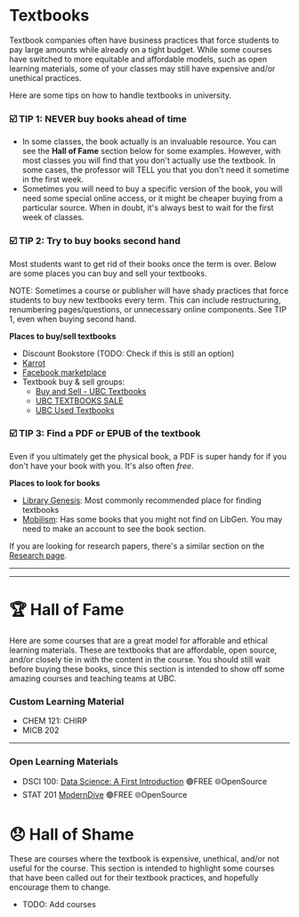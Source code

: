 # Textbooks

Textbook companies often have business practices that force students to pay large amounts while already on a tight budget. While some courses have switched to more equitable and affordable models, such as open learning materials, some of your classes may still have expensive and/or unethical practices.

Here are some tips on how to handle textbooks in university.

### ☑️ TIP 1: NEVER buy books ahead of time

* In some classes, the book actually is an invaluable resource. You can see the **Hall of Fame** section below for some examples. However, with most classes you will find that you don't actually use the textbook. In some cases, the professor will TELL you that you don't need it sometime in the first week.
* Sometimes you will need to buy a specific version of the book, you will need some special online access, or it might be cheaper buying from a particular source. When in doubt, it's always best to wait for the first week of classes.

### ☑️ TIP 2: Try to buy books second hand

Most students want to get rid of their books once the term is over. Below are some places you can buy and sell your textbooks.

NOTE: Sometimes a course or publisher will have shady practices that force students to buy new textbooks every term. This can include restructuring, renumbering pages/questions, or unnecessary online components. See TIP 1, even when buying second hand.

**Places to buy/sell textbooks**
* Discount Bookstore (TODO: Check if this is still an option)
* [Karrot](https://ca.karrotmarket.com/?in=vancouver-11031)
* [Facebook marketplace](https://www.facebook.com/marketplace/)
* Textbook buy & sell groups:
  - [Buy and Sell - UBC Textbooks](https://www.facebook.com/groups/234720869933130/)
  - [UBC TEXTBOOKS SALE](https://www.facebook.com/groups/150847275006201/)
  - [UBC Used Textbooks](https://www.facebook.com/groups/ubc.textbook.4.sale/)

### ☑️ TIP 3: Find a PDF or EPUB of the textbook

Even if you ultimately get the physical book, a PDF is super handy for if you don't have your book with you. It's also often *free*.

**Places to look for books**
* [Library Genesis](https://libgen.is/): Most commonly recommended place for finding textbooks
* [Mobilism](https://forum.mobilism.org/viewforum.php): Has some books that you might not find on LibGen. You may need to make an account to see the book section.

If you are looking for research papers, there's a similar section on the [Research page](../research.md).

---
---

# 🏆 Hall of Fame

Here are some courses that are a great model for afforable and ethical learning materials. These are textbooks that are affordable, open source, and/or closely tie in with the content in the course. You should still wait before buying these books, since this section is intended to show off some amazing courses and teaching teams at UBC.

### Custom Learning Material

* CHEM 121: CHIRP
* MICB 202

---

### Open Learning Materials

* DSCI 100: [Data Science: A First Introduction](https://ubc-dsci.github.io/dsci-100-student/README.html) 🟢FREE 🌐OpenSource
* STAT 201 [ModernDive](https://moderndive.com/]https://moderndive.com/) 🟢FREE 🌐OpenSource

# 😞 Hall of Shame

These are courses where the textbook is expensive, unethical, and/or not useful for the course. This section is intended to highlight some courses that have been called out for their textbook practices, and hopefully encourage them to change.

* TODO: Add courses